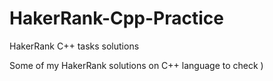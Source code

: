 # HakerRank-Cpp-Practice
HakerRank C++ tasks solutions

Some of my HakerRank solutions on C++ language to check )
